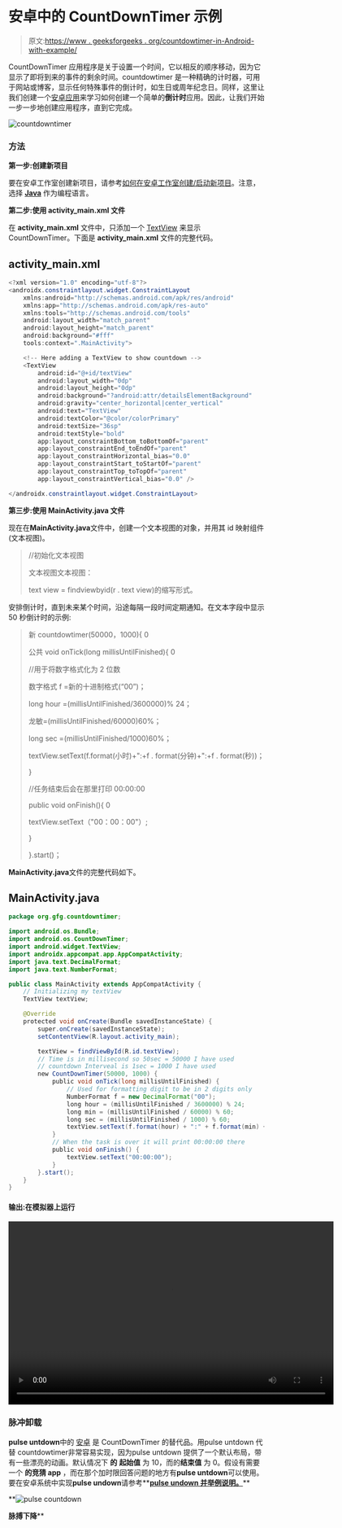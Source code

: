# 安卓中的 CountDownTimer 示例

> 原文:[https://www . geeksforgeeks . org/countdowtimer-in-Android-with-example/](https://www.geeksforgeeks.org/countdowntimer-in-android-with-example/)

CountDownTimer 应用程序是关于设置一个时间，它以相反的顺序移动，因为它显示了即将到来的事件的剩余时间。countdowtimer 是一种精确的计时器，可用于网站或博客，显示任何特殊事件的倒计时，如生日或周年纪念日。同样，这里让我们创建一个[安卓应用](https://www.geeksforgeeks.org/introduction-to-android-development/)来学习如何创建一个简单的**倒计时**应用。因此，让我们开始一步一步地创建应用程序，直到它完成。

![countdowntimer](img/5c261fae65a34a7e188c7960d6e56f87.png)

### 方法

**第一步:创建新项目**

要在安卓工作室创建新项目，请参考[如何在安卓工作室创建/启动新项目](https://www.geeksforgeeks.org/android-how-to-create-start-a-new-project-in-android-studio/)。注意，选择 [**Java**](https://www.geeksforgeeks.org/java/) 作为编程语言。

**第二步:使用 activity_main.xml 文件**

在 **activity_main.xml** 文件中，只添加一个 [TextView](https://www.geeksforgeeks.org/textview-widget-in-android-using-java-with-examples/) 来显示 CountDownTimer。下面是 **activity_main.xml** 文件的完整代码。

## activity_main.xml

```java
<?xml version="1.0" encoding="utf-8"?>
<androidx.constraintlayout.widget.ConstraintLayout
    xmlns:android="http://schemas.android.com/apk/res/android"
    xmlns:app="http://schemas.android.com/apk/res-auto"
    xmlns:tools="http://schemas.android.com/tools"
    android:layout_width="match_parent"
    android:layout_height="match_parent"
    android:background="#fff"
    tools:context=".MainActivity">

    <!-- Here adding a TextView to show countdown -->
    <TextView
        android:id="@+id/textView"
        android:layout_width="0dp"
        android:layout_height="0dp"
        android:background="?android:attr/detailsElementBackground"
        android:gravity="center_horizontal|center_vertical"
        android:text="TextView"
        android:textColor="@color/colorPrimary"
        android:textSize="36sp"
        android:textStyle="bold"
        app:layout_constraintBottom_toBottomOf="parent"
        app:layout_constraintEnd_toEndOf="parent"
        app:layout_constraintHorizontal_bias="0.0"
        app:layout_constraintStart_toStartOf="parent"
        app:layout_constraintTop_toTopOf="parent"
        app:layout_constraintVertical_bias="0.0" />

</androidx.constraintlayout.widget.ConstraintLayout>
```

**第三步:使用 MainActivity.java 文件**

现在在**MainActivity.java**文件中，创建一个文本视图的对象，并用其 id 映射组件(文本视图)。

> //初始化文本视图
> 
> 文本视图文本视图：
> 
> text view = findviewbyid(r . text view)的缩写形式。

安排倒计时，直到未来某个时间，沿途每隔一段时间定期通知。在文本字段中显示 50 秒倒计时的示例:

> 新 countdowtimer(50000，1000){ 0
> 
> 公共 void onTick(long millisUntilFinished){ 0
> 
> //用于将数字格式化为 2 位数
> 
> 数字格式 f =新的十进制格式(“00”)；
> 
> long hour =(millisUntilFinished/3600000)% 24；
> 
> 龙敏=(millisUntilFinished/60000)60%；
> 
> long sec =(millisUntilFinished/1000)60%；
> 
> textView.setText(f.format(小时)+":+f . format(分钟)+":+f . format(秒))；
> 
> }
> 
> //任务结束后会在那里打印 00:00:00
> 
> public void onFinish(){ 0
> 
> textView.setText（"00：00：00"）;
> 
> }
> 
> }.start()；

**MainActivity.java**文件的完整代码如下。

## MainActivity.java

```java
package org.gfg.countdowntimer;

import android.os.Bundle;
import android.os.CountDownTimer;
import android.widget.TextView;
import androidx.appcompat.app.AppCompatActivity;
import java.text.DecimalFormat;
import java.text.NumberFormat;

public class MainActivity extends AppCompatActivity {
    // Initializing my textView
    TextView textView;

    @Override
    protected void onCreate(Bundle savedInstanceState) {
        super.onCreate(savedInstanceState);
        setContentView(R.layout.activity_main);

        textView = findViewById(R.id.textView);
        // Time is in millisecond so 50sec = 50000 I have used
        // countdown Interveal is 1sec = 1000 I have used
        new CountDownTimer(50000, 1000) {
            public void onTick(long millisUntilFinished) {
                // Used for formatting digit to be in 2 digits only
                NumberFormat f = new DecimalFormat("00");
                long hour = (millisUntilFinished / 3600000) % 24;
                long min = (millisUntilFinished / 60000) % 60;
                long sec = (millisUntilFinished / 1000) % 60;
                textView.setText(f.format(hour) + ":" + f.format(min) + ":" + f.format(sec));
            }
            // When the task is over it will print 00:00:00 there
            public void onFinish() {
                textView.setText("00:00:00");
            }
        }.start();
    }
}
```

#### 输出:在模拟器上运行

<video class="wp-video-shortcode" id="video-477941-1" width="640" height="360" preload="metadata" controls=""><source type="video/mp4" src="https://media.geeksforgeeks.org/wp-content/uploads/20200901011851/countdowntimer.mp4?_=1">[https://media.geeksforgeeks.org/wp-content/uploads/20200901011851/countdowntimer.mp4](https://media.geeksforgeeks.org/wp-content/uploads/20200901011851/countdowntimer.mp4)</video>

### 脉冲卸载

**pulse untdown**中的 [安卓](https://www.geeksforgeeks.org/introduction-to-android-development/) 是 CountDownTimer 的替代品。用pulse untdown 代替 countdowtimer非常容易实现，因为pulse untdown 提供了一个默认布局，带有一些漂亮的动画。默认情况下 **的** **起始值** 为 10，而的**结束值** 为 0。假设有需要  一个  **的竞猜 app** ，而在那个加时限回答问题的地方有**pulse untdown**可以使用。要在安卓系统中实现**pulse undown**请参考**[**pulse undown 并举例说明。**](https://www.geeksforgeeks.org/pulsecountdown-in-android-with-example/)** 

**![pulse countdown](img/debe0e504443a2513a564e2e2d59c824.png)

**脉搏下降****